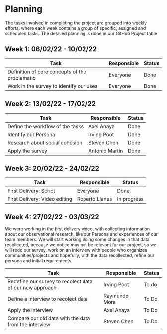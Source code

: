 # Planning

The tasks involved in completing the project are grouped into weekly efforts, where each week contains a group of specific, assigned and scheduled tasks. The detailed planning is done in our GitHub Project table

## Week 1: 06/02/22 - 10/02/22

| Task                                           | Responsible | Status |
| ---------------------------------------------- | ----------- | ------ |
| Definition of core concepts of the problematic | Everyone    | Done   |
| Work in the survey to identify our uses        | Everyone    | Done   |

## Week 2: 13/02/22 - 17/02/22

| Task                             | Responsible    | Status |
| -------------------------------- | -------------- | ------ |
| Define the workflow of the tasks | Axel Anaya     | Done   |
| Identify our Persona             | Irving Poot    | Done   |
| Research about social cohesion   | Steven Chen    | Done   |
| Apply the survey                 | Antonio Martín | Done   |

## Week 3: 20/02/22 - 24/02/22

| Task                          | Responsible    | Status      |
| ----------------------------- | -------------- | ----------- |
| First Delivery: Script        | Everyone       | Done        |
| First Delivery: Video editing | Roberto Llanes | In progress |

## Week 4: 27/02/22 - 03/03/22

We were working in the first delivery video, with collecting information about our observational research, like our Persona and experiences of our team members. We will start working doing some changes in that data recollected, because we notice may not be relevant for our project, so we will redo our survey, work on an interview with people who organizes communities/projects and hopefully, with the data recollected, refine our persona and initial requirements

| Task                                                     | Responsible   | Status |
| -------------------------------------------------------- | ------------- | ------ |
| Redefine our survey to recolect data of our new approach | Irving Poot   | To do  |
| Define a interview to recolect data                      | Raymundo Mora | To Do  |
| Apply the interview                                      | Axel Anaya    | To Do  |
| Compare our old data with the data from the interview    | Steven Chen   | To Do  |
